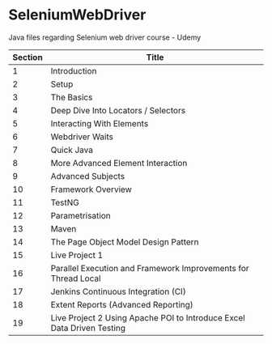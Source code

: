 # SeleniumWebDriver
Java files regarding Selenium web driver course - Udemy

| Section | Title |
| --- | --- |
| 1 | Introduction |
| 2 | Setup |
| 3 | The Basics|
| 4 | Deep Dive Into Locators / Selectors |
| 5 | Interacting With Elements |
| 6 | Webdriver Waits |
| 7 | Quick Java |
| 8 | More Advanced Element Interaction |
| 9 | Advanced Subjects |
| 10 | Framework Overview |
| 11 | TestNG |
| 12 | Parametrisation |
| 13 | Maven |
| 14 | The Page Object Model Design Pattern |
| 15 | Live Project 1 |
| 16 | Parallel Execution and Framework Improvements for Thread Local |
| 17 | Jenkins Continuous Integration (CI) |
| 18 | Extent Reports (Advanced Reporting) |
| 19 | Live Project 2 Using Apache POI to Introduce Excel Data Driven Testing |
